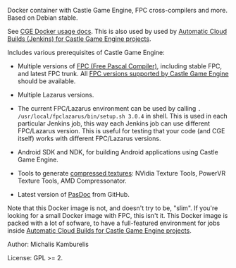 Docker container with Castle Game Engine, FPC cross-compilers and more. Based on Debian stable.

See [CGE Docker usage docs](https://castle-engine.io/docker). This is also used by used by [Automatic Cloud Builds (Jenkins) for Castle Game Engine projects](https://castle-engine.io/cloud_builds_jenkins).

Includes various prerequisites of Castle Game Engine:

- Multiple versions of [FPC (Free Pascal Compiler)](http://freepascal.org/), including stable FPC, and latest FPC trunk. All [FPC versions supported by Castle Game Engine](https://castle-engine.io/supported_compilers.php) should be available.

- Multiple Lazarus versions.

- The current FPC/Lazarus environment can be used by calling `. /usr/local/fpclazarus/bin/setup.sh 3.0.4` in shell. This is used in each particular Jenkins job, this way each Jenkins job can use different FPC/Lazarus version. This is useful for testing that your code (and CGE itself) works with different FPC/Lazarus versions.

- Android SDK and NDK, for building Android applications using Castle Game Engine.

- Tools to generate [compressed textures](https://castle-engine.io/creating_data_auto_generated_textures.php): NVidia Texture Tools, PowerVR Texture Tools, AMD Compressonator.

- Latest version of [PasDoc](https://github.com/pasdoc/pasdoc/wiki) from GitHub.

Note that this Docker image is not, and doesn't try to be, "slim". If you're looking for a small Docker image with FPC, this isn't it. This Docker image is packed with a lot of sofware, to have a full-featured environment for jobs inside [Automatic Cloud Builds for Castle Game Engine projects](https://jenkins.castle-engine.io/).

Author: Michalis Kamburelis

License: GPL >= 2.
